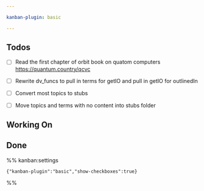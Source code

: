 ```yaml
---

kanban-plugin: basic

---
```


## Todos

- [ ] Read the first chapter of orbit book on quatom computers https://quantum.country/qcvc
- [ ] Rewrite dv_funcs to pull in terms for getIO and pull in getIO for outlinedIn
- [ ] Convert most topics to stubs
- [ ] Move topics and terms with no content into stubs folder


## Working On



## Done





%% kanban:settings
```
{"kanban-plugin":"basic","show-checkboxes":true}
```
%%